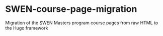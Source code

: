 # SWEN-course-page-migration
Migration of the SWEN Masters program course pages from raw HTML to the Hugo framework
